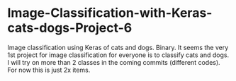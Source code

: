 # Image-Classification-with-Keras-cats-dogs-Project-6
Image classification using Keras of cats and dogs. Binary.
It seems the very 1st project for image classification for everyone is to classify cats and dogs.
I will try on more than 2 classes in the coming commits (different codes).
For now this is just 2x items.

